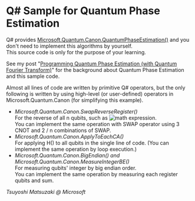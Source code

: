 # Q# Sample for Quantum Phase Estimation

Q# provides [Microsoft.Quantum.Canon.QuantumPhaseEstimation()](https://docs.microsoft.com/en-us/qsharp/api/canon/microsoft.quantum.canon.quantumphaseestimation?view=qsharp-preview) and you don't need to implement this algorithms by yourself.    
This source code is only for the purpose of your learning.

See my post "[Programming Quantum Phase Estimation (with Quantum Fourier Transform)](https://tsmatz.wordpress.com/2019/04/26/quantum-computing-qsharp-quantum-fourier-transform-and-phase-estimation/)" for the background about Quantum Phase Estimation and this sample code.

Almost all lines of code are written by primitive Q# operators, but the only following is written by using high-level (or user-defined) operators in Microsoft.Quantum.Canon (for simplifying this example).

- *Microsoft.Quantum.Canon.SwapReverseRegister()*    
  For the reverse of all n qubits, such as ![math expression](https://chart.googleapis.com/chart?cht=tx&chl=%5cleft%7c+a_0+%5cright%3e+%5cleft%7c+a_1+%5cright%3e+%5cldots+%5cleft%7c+a_%7bn-1%7d+%5cright%3e+%5crightarrow+%5cleft%7c+a_%7bn-1%7d+%5cright%3e+%5cleft%7c+a_%7bn-2%7d+%5cright%3e+%5cldots+%5cleft%7c+a_0+%5cright%3e).    
  You can implement the same operation with SWAP operator using 3 CNOT and 2 / n combinations of SWAP.
- *Microsoft.Quantum.Canon.ApplyToEachCA()*    
  For applying H() to all qubits in the single line of code. (You can implement the same operation by loop execution.)
- *Microsoft.Quantum.Canon.BigEndian() and Microsoft.Quantum.Canon.MeasureIntegerBE()*    
  For measuring qubits' integer by big endian order.    
  You can implement the same operation by measuring each register qubits and sum.

*Tsuyoshi Matsuzaki @ Microsoft*
